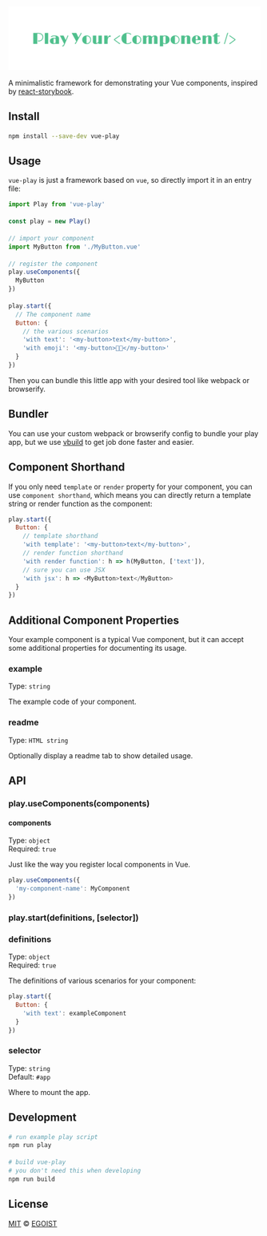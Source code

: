![logo](./media/logo.png)

A minimalistic framework for demonstrating your Vue components, inspired by [react-storybook](https://github.com/kadirahq/react-storybook).

## Install

```bash
npm install --save-dev vue-play
```

## Usage

`vue-play` is just a framework based on `vue`, so directly import it in an entry file:

```js
import Play from 'vue-play'

const play = new Play()

// import your component
import MyButton from './MyButton.vue'

// register the component
play.useComponents({
  MyButton
})

play.start({
  // The component name
  Button: {
    // the various scenarios
    'with text': '<my-button>text</my-button>',
    'with emoji': '<my-button>🌟🤔</my-button>'
  }
})
```

Then you can bundle this little app with your desired tool like webpack or browserify.

## Bundler

You can use your custom webpack or browserify config to bundle your play app, but we use [vbuild](https://vbuild.js.org/) to get job done faster and easier.

## Component Shorthand

If you only need `template` or `render` property for your component, you can use `component shorthand`, which means you can directly return a template string or render function as the component:

```js
play.start({
  Button: {
    // template shorthand
    'with template': '<my-button>text</my-button>',
    // render function shorthand
    'with render function': h => h(MyButton, ['text']),
    // sure you can use JSX
    'with jsx': h => <MyButton>text</MyButton>
  }
})
```

## Additional Component Properties

Your example component is a typical Vue component, but it can accept some additional properties for documenting its usage.

### example

Type: `string`

The example code of your component.

### readme

Type: `HTML string`

Optionally display a readme tab to show detailed usage.

## API

### play.useComponents(components)

#### components

Type: `object`<br>
Required: `true`

Just like the way you register local components in Vue.

```js
play.useComponents({
  'my-component-name': MyComponent
})
```

### play.start(definitions, [selector])

### definitions

Type: `object`<br>
Required: `true`

The definitions of various scenarios for your component:

```js
play.start({
  Button: {
    'with text': exampleComponent
  }
})
```

### selector

Type: `string`<br>
Default: `#app`

Where to mount the app.

## Development

```bash
# run example play script
npm run play

# build vue-play
# you don't need this when developing
npm run build
```

## License

[MIT](https://egoist.mit-license.org) &copy; [EGOIST](https://github.com/egoist)
